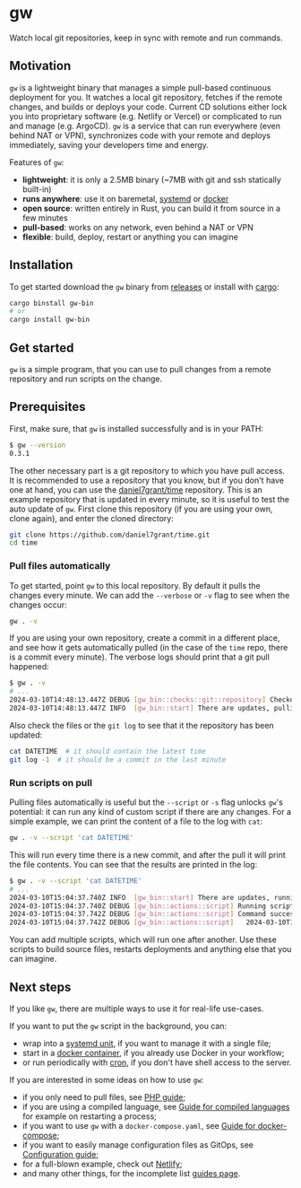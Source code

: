# gw

Watch local git repositories, keep in sync with remote and run commands.

## Motivation

`gw` is a lightweight binary that manages a simple pull-based continuous deployment for you. It watches a local git repository, fetches if the remote changes, and builds or deploys your code. Current CD solutions either lock you into proprietary software (e.g. Netlify or Vercel) or complicated to run and manage (e.g. ArgoCD). `gw` is a service that can run everywhere (even behind NAT or VPN), synchronizes code with your remote and deploys immediately, saving your developers time and energy.

Features of `gw`:
- **lightweight**: it is only a 2.5MB binary (~7MB with git and ssh statically built-in)
- **runs anywhere**: use it on baremetal, [systemd](https://gw.danielgrants.com/usage/systemd.md) or [docker](https://gw.danielgrants.com/usage/docker.md)
- **open source**: written entirely in Rust, you can build it from source in a few minutes
- **pull-based**: works on any network, even behind a NAT or VPN
- **flexible**: build, deploy, restart or anything you can imagine

## Installation

To get started download the `gw` binary from [releases](https://github.com/daniel7grant/gw/releases/latest) or install with [cargo](https://doc.rust-lang.org/cargo/getting-started/installation.html):

```sh
cargo binstall gw-bin
# or
cargo install gw-bin
```

## Get started

`gw` is a simple program, that you can use to pull changes from a remote repository and run scripts on the change.

## Prerequisites

First, make sure, that `gw` is installed successfully and is in your PATH:

```sh
$ gw --version
0.3.1
```

The other necessary part is a git repository to which you have pull access. It is recommended to use a repository that you know, but if you don't have one at hand, you can use the [daniel7grant/time](https://github.com/daniel7grant/time) repository. This is an example repository that is updated in every minute, so it is useful to test the auto update of `gw`. First clone this repository (if you are using your own, clone again), and enter the cloned directory:

```sh
git clone https://github.com/daniel7grant/time.git
cd time
```

### Pull files automatically

To get started, point `gw` to this local repository. By default it pulls the changes every minute. We can add the `--verbose` or `-v` flag to see when the changes occur:

```sh
gw . -v
```

If you are using your own repository, create a commit in a different place, and see how it gets automatically pulled (in the case of the `time` repo, there is a commit every minute). The verbose logs should print that a git pull happened:

```sh
$ gw . -v
# ...
2024-03-10T14:48:13.447Z DEBUG [gw_bin::checks::git::repository] Checked out fc23d21 on branch main.
2024-03-10T14:48:13.447Z INFO  [gw_bin::start] There are updates, pulling.
```

Also check the files or the `git log` to see that it the repository has been updated:

```sh
cat DATETIME  # it should contain the latest time
git log -1  # it should be a commit in the last minute
```

### Run scripts on pull

Pulling files automatically is useful but the `--script` or `-s` flag unlocks `gw`'s potential: it can run any kind of custom script if there are any changes. For a simple example, we can print the content of a file to the log with `cat`:

```sh
gw . -v --script 'cat DATETIME'
```

This will run every time there is a new commit, and after the pull it will print the file contents. You can see that the results are printed in the log:

```sh
$ gw . -v --script 'cat DATETIME'
# ...
2024-03-10T15:04:37.740Z INFO  [gw_bin::start] There are updates, running scripts.
2024-03-10T15:04:37.740Z DEBUG [gw_bin::actions::script] Running script: cat DATETIME in directory /home/grant/Development/quick/time.
2024-03-10T15:04:37.742Z DEBUG [gw_bin::actions::script] Command success, output:
2024-03-10T15:04:37.742Z DEBUG [gw_bin::actions::script]   2024-03-10T15:04:01+0000
```

You can add multiple scripts, which will run one after another. Use these scripts to build source files, restarts deployments and anything else that you can imagine.

## Next steps

If you like `gw`, there are multiple ways to use it for real-life use-cases.

If you want to put the `gw` script in the background, you can:

- wrap into a [systemd unit](https://gw.danielgrants.com/usage/systemd), if you want to manage it with a single file;
- start in a [docker container](https://gw.danielgrants.com/usage/docker), if you already use Docker in your workflow;
- or run periodically with [cron](https://gw.danielgrants.com/usage/crontab), if you don't have shell access to the server.

If you are interested in some ideas on how to use `gw`:

- if you only need to pull files, see [PHP guide](https://gw.danielgrants.com/guides/php);
- if you are using a compiled language, see [Guide for compiled languages](https://gw.danielgrants.com/guides/compiled) for example on restarting a process;
- if you want to use `gw` with a `docker-compose.yaml`, see [Guide for docker-compose](guides/docker-compose);
- if you want to easily manage configuration files as GitOps, see [Configuration guide](https://gw.danielgrants.com/guides/configuration);
- for a full-blown example, check out [Netlify](https://gw.danielgrants.com/guides/netlify);
- and many other things, for the incomplete list [guides page](https://gw.danielgrants.com/guides).
